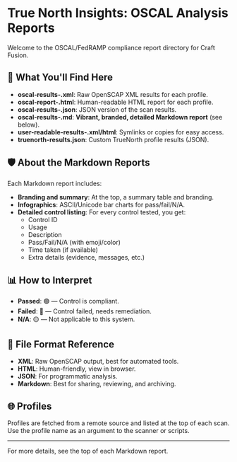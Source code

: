 # True North Insights: OSCAL Analysis Reports

Welcome to the OSCAL/FedRAMP compliance report directory for Craft Fusion.

## 📁 What You'll Find Here

- **oscal-results-<profile>.xml**: Raw OpenSCAP XML results for each profile.
- **oscal-report-<profile>.html**: Human-readable HTML report for each profile.
- **oscal-results-<profile>.json**: JSON version of the scan results.
- **oscal-results-<profile>.md**: **Vibrant, branded, detailed Markdown report** (see below).
- **user-readable-results-<profile>.xml/html**: Symlinks or copies for easy access.
- **truenorth-results.json**: Custom TrueNorth profile results (JSON).

## 🛡️ About the Markdown Reports

Each Markdown report includes:

- **Branding and summary**: At the top, a summary table and branding.
- **Infographics**: ASCII/Unicode bar charts for pass/fail/N/A.
- **Detailed control listing**: For every control tested, you get:
  - Control ID
  - Usage
  - Description
  - Pass/Fail/N/A (with emoji/color)
  - Time taken (if available)
  - Extra details (evidence, messages, etc.)

## 📊 How to Interpret

- **Passed**: 🟢 — Control is compliant.
- **Failed**: 🔴 — Control failed, needs remediation.
- **N/A**: 🟡 — Not applicable to this system.

## 📄 File Format Reference

- **XML**: Raw OpenSCAP output, best for automated tools.
- **HTML**: Human-friendly, view in browser.
- **JSON**: For programmatic analysis.
- **Markdown**: Best for sharing, reviewing, and archiving.

## 🌐 Profiles

Profiles are fetched from a remote source and listed at the top of each scan. Use the profile name as an argument to the scanner or scripts.

---

For more details, see the top of each Markdown report.
